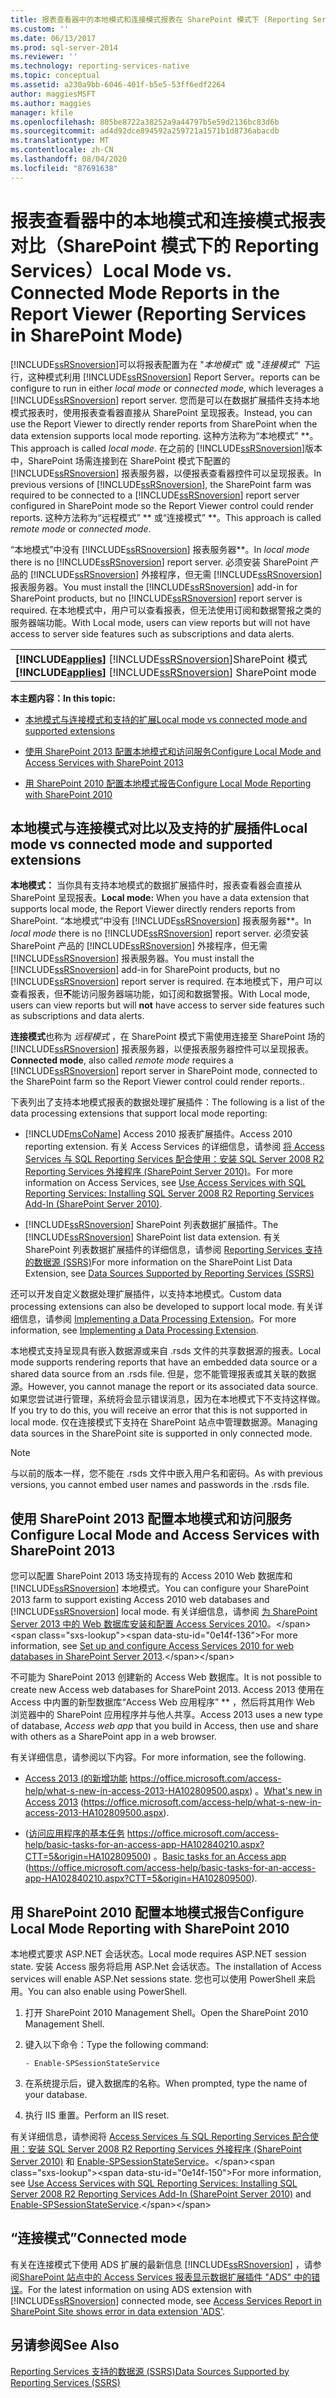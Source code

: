 ```yaml
---
title: 报表查看器中的本地模式和连接模式报表在 SharePoint 模式下 (Reporting Services) |Microsoft Docs
ms.custom: ''
ms.date: 06/13/2017
ms.prod: sql-server-2014
ms.reviewer: ''
ms.technology: reporting-services-native
ms.topic: conceptual
ms.assetid: a230a9bb-6046-401f-b5e5-53ff6edf2264
author: maggiesMSFT
ms.author: maggies
manager: kfile
ms.openlocfilehash: 805be8722a38252a9a44797b5e59d2136bc83d6b
ms.sourcegitcommit: ad4d92dce894592a259721a1571b1d8736abacdb
ms.translationtype: MT
ms.contentlocale: zh-CN
ms.lasthandoff: 08/04/2020
ms.locfileid: "87691638"
---
```

# <a name="local-mode-vs-connected-mode-reports-in-the-report-viewer-reporting-services-in-sharepoint-mode"></a><span data-ttu-id="0e14f-102">报表查看器中的本地模式和连接模式报表对比（SharePoint 模式下的 Reporting Services）</span><span class="sxs-lookup"><span data-stu-id="0e14f-102">Local Mode vs. Connected Mode Reports in the Report Viewer (Reporting Services in SharePoint Mode)</span></span>
  [!INCLUDE[ssRSnoversion](../includes/ssrsnoversion-md.md)]<span data-ttu-id="0e14f-103">可以将报表配置为在 "*本地模式*" 或 "*连接模式" 下*运行，这种模式利用 [!INCLUDE[ssRSnoversion](../includes/ssrsnoversion-md.md)] Report Server。</span><span class="sxs-lookup"><span data-stu-id="0e14f-103">reports can be configure to run in either *local mode* or *connected mode*, which leverages a [!INCLUDE[ssRSnoversion](../includes/ssrsnoversion-md.md)] report server.</span></span> <span data-ttu-id="0e14f-104">您而是可以在数据扩展插件支持本地模式报表时，使用报表查看器直接从 SharePoint 呈现报表。</span><span class="sxs-lookup"><span data-stu-id="0e14f-104">Instead, you can use the Report Viewer to directly render reports from SharePoint when the data extension supports local mode reporting.</span></span> <span data-ttu-id="0e14f-105">这种方法称为“本地模式” \*\*。</span><span class="sxs-lookup"><span data-stu-id="0e14f-105">This approach is called *local mode*.</span></span> <span data-ttu-id="0e14f-106">在之前的 [!INCLUDE[ssRSnoversion](../includes/ssrsnoversion-md.md)]版本中，SharePoint 场需连接到在 SharePoint 模式下配置的 [!INCLUDE[ssRSnoversion](../includes/ssrsnoversion-md.md)] 报表服务器，以便报表查看器控件可以呈现报表。</span><span class="sxs-lookup"><span data-stu-id="0e14f-106">In previous versions of [!INCLUDE[ssRSnoversion](../includes/ssrsnoversion-md.md)], the SharePoint farm was required to be connected to a [!INCLUDE[ssRSnoversion](../includes/ssrsnoversion-md.md)] report server configured in SharePoint mode so the Report Viewer control could render reports.</span></span> <span data-ttu-id="0e14f-107">这种方法称为“远程模式” \*\* 或“连接模式” \*\*。</span><span class="sxs-lookup"><span data-stu-id="0e14f-107">This approach is called *remote mode* or *connected mode*.</span></span>  
  
 <span data-ttu-id="0e14f-108">“本地模式”中没有 [!INCLUDE[ssRSnoversion](../includes/ssrsnoversion-md.md)] 报表服务器\*\*。</span><span class="sxs-lookup"><span data-stu-id="0e14f-108">In *local mode* there is no [!INCLUDE[ssRSnoversion](../includes/ssrsnoversion-md.md)] report server.</span></span> <span data-ttu-id="0e14f-109">必须安装 SharePoint 产品的 [!INCLUDE[ssRSnoversion](../includes/ssrsnoversion-md.md)] 外接程序，但无需 [!INCLUDE[ssRSnoversion](../includes/ssrsnoversion-md.md)] 报表服务器。</span><span class="sxs-lookup"><span data-stu-id="0e14f-109">You must install the [!INCLUDE[ssRSnoversion](../includes/ssrsnoversion-md.md)] add-in for SharePoint products, but no [!INCLUDE[ssRSnoversion](../includes/ssrsnoversion-md.md)] report server is required.</span></span> <span data-ttu-id="0e14f-110">在本地模式中，用户可以查看报表，但无法使用订阅和数据警报之类的服务器端功能。</span><span class="sxs-lookup"><span data-stu-id="0e14f-110">With Local mode, users can view reports but will not have access to server side features such as subscriptions and data alerts.</span></span>  
  
||  
|-|  
|<span data-ttu-id="0e14f-111">**[!INCLUDE[applies](../includes/applies-md.md)]**  [!INCLUDE[ssRSnoversion](../includes/ssrsnoversion-md.md)]SharePoint 模式</span><span class="sxs-lookup"><span data-stu-id="0e14f-111">**[!INCLUDE[applies](../includes/applies-md.md)]**  [!INCLUDE[ssRSnoversion](../includes/ssrsnoversion-md.md)] SharePoint mode</span></span>|  
  
 <span data-ttu-id="0e14f-112">**本主题内容：**</span><span class="sxs-lookup"><span data-stu-id="0e14f-112">**In this topic:**</span></span>  
  
-   [<span data-ttu-id="0e14f-113">本地模式与连接模式和支持的扩展</span><span class="sxs-lookup"><span data-stu-id="0e14f-113">Local mode vs connected mode and supported extensions</span></span>](#bkmk_local_vs_connected)  
  
-   [<span data-ttu-id="0e14f-114">使用 SharePoint 2013 配置本地模式和访问服务</span><span class="sxs-lookup"><span data-stu-id="0e14f-114">Configure Local Mode and Access Services with SharePoint 2013</span></span>](#bkmk_local_mode_sharepoint2013)  
  
-   [<span data-ttu-id="0e14f-115">用 SharePoint 2010 配置本地模式报告</span><span class="sxs-lookup"><span data-stu-id="0e14f-115">Configure Local Mode Reporting with SharePoint 2010</span></span>](#bkmk_local_mode_sharepoint2010)  
  
##  <a name="local-mode-vs-connected-mode-and-supported-extensions"></a><a name="bkmk_local_vs_connected"></a> <span data-ttu-id="0e14f-116">本地模式与连接模式对比以及支持的扩展插件</span><span class="sxs-lookup"><span data-stu-id="0e14f-116">Local mode vs connected mode and supported extensions</span></span>  
 <span data-ttu-id="0e14f-117">**本地模式：** 当你具有支持本地模式的数据扩展插件时，报表查看器会直接从 SharePoint 呈现报表。</span><span class="sxs-lookup"><span data-stu-id="0e14f-117">**Local mode:** When you have a data extension that supports local mode, the Report Viewer directly renders reports from SharePoint.</span></span> <span data-ttu-id="0e14f-118">“本地模式”中没有 [!INCLUDE[ssRSnoversion](../includes/ssrsnoversion-md.md)] 报表服务器\*\*。</span><span class="sxs-lookup"><span data-stu-id="0e14f-118">In *local mode* there is no [!INCLUDE[ssRSnoversion](../includes/ssrsnoversion-md.md)] report server.</span></span> <span data-ttu-id="0e14f-119">必须安装 SharePoint 产品的 [!INCLUDE[ssRSnoversion](../includes/ssrsnoversion-md.md)] 外接程序，但无需 [!INCLUDE[ssRSnoversion](../includes/ssrsnoversion-md.md)] 报表服务器。</span><span class="sxs-lookup"><span data-stu-id="0e14f-119">You must install the [!INCLUDE[ssRSnoversion](../includes/ssrsnoversion-md.md)] add-in for SharePoint products, but no [!INCLUDE[ssRSnoversion](../includes/ssrsnoversion-md.md)] report server is required.</span></span> <span data-ttu-id="0e14f-120">在本地模式下，用户可以查看报表，但**不**能访问服务器端功能，如订阅和数据警报。</span><span class="sxs-lookup"><span data-stu-id="0e14f-120">With Local mode, users can view reports but will **not** have access to server side features such as subscriptions and data alerts.</span></span>  
  
 <span data-ttu-id="0e14f-121">**连接模式**也称为 *远程模式* ，在 SharePoint 模式下需使用连接至 SharePoint 场的 [!INCLUDE[ssRSnoversion](../includes/ssrsnoversion-md.md)] 报表服务器，以便报表服务器控件可以呈现报表。</span><span class="sxs-lookup"><span data-stu-id="0e14f-121">**Connected mode**, also called *remote mode* requires a [!INCLUDE[ssRSnoversion](../includes/ssrsnoversion-md.md)] report server in SharePoint mode, connected to the SharePoint farm so the Report Viewer control could render reports..</span></span>  
  
 <span data-ttu-id="0e14f-122">下表列出了支持本地模式报表的数据处理扩展插件：</span><span class="sxs-lookup"><span data-stu-id="0e14f-122">The following is a list of the data processing extensions that support local mode reporting:</span></span>  
  
-   [!INCLUDE[msCoName](../includes/msconame-md.md)] <span data-ttu-id="0e14f-123">Access 2010 报表扩展插件。</span><span class="sxs-lookup"><span data-stu-id="0e14f-123">Access 2010 reporting extension.</span></span> <span data-ttu-id="0e14f-124">有关 Access Services 的详细信息，请参阅 [将 Access Services 与 SQL Reporting Services 配合使用：安装 SQL Server 2008 R2 Reporting Services 外接程序 (SharePoint Server 2010)](https://go.microsoft.com/fwlink/?LinkId=192686)。</span><span class="sxs-lookup"><span data-stu-id="0e14f-124">For more information on Access Services, see [Use Access Services with SQL Reporting Services: Installing SQL Server 2008 R2 Reporting Services Add-In (SharePoint Server 2010)](https://go.microsoft.com/fwlink/?LinkId=192686).</span></span>  
  
-   <span data-ttu-id="0e14f-125">[!INCLUDE[ssRSnoversion](../includes/ssrsnoversion-md.md)] SharePoint 列表数据扩展插件。</span><span class="sxs-lookup"><span data-stu-id="0e14f-125">The [!INCLUDE[ssRSnoversion](../includes/ssrsnoversion-md.md)] SharePoint list data extension.</span></span> <span data-ttu-id="0e14f-126">有关 SharePoint 列表数据扩展插件的详细信息，请参阅 [Reporting Services 支持的数据源 (SSRS)](create-deploy-and-manage-mobile-and-paginated-reports.md)</span><span class="sxs-lookup"><span data-stu-id="0e14f-126">For more information on the SharePoint List Data Extension, see [Data Sources Supported by Reporting Services &#40;SSRS&#41;](create-deploy-and-manage-mobile-and-paginated-reports.md)</span></span>  
  
 <span data-ttu-id="0e14f-127">还可以开发自定义数据处理扩展插件，以支持本地模式。</span><span class="sxs-lookup"><span data-stu-id="0e14f-127">Custom data processing extensions can also be developed to support local mode.</span></span> <span data-ttu-id="0e14f-128">有关详细信息，请参阅 [Implementing a Data Processing Extension](extensions/data-processing/implementing-a-data-processing-extension.md)。</span><span class="sxs-lookup"><span data-stu-id="0e14f-128">For more information, see [Implementing a Data Processing Extension](extensions/data-processing/implementing-a-data-processing-extension.md).</span></span>  
  
 <span data-ttu-id="0e14f-129">本地模式支持呈现具有嵌入数据源或来自 .rsds 文件的共享数据源的报表。</span><span class="sxs-lookup"><span data-stu-id="0e14f-129">Local mode supports rendering reports that have an embedded data source or a shared data source from an .rsds file.</span></span> <span data-ttu-id="0e14f-130">但是，您不能管理报表或其关联的数据源。</span><span class="sxs-lookup"><span data-stu-id="0e14f-130">However, you cannot manage the report or its associated data source.</span></span> <span data-ttu-id="0e14f-131">如果您尝试进行管理，系统将会显示错误消息，因为在本地模式下不支持这样做。</span><span class="sxs-lookup"><span data-stu-id="0e14f-131">If you try to do this, you will receive an error that this is not supported in local mode.</span></span> <span data-ttu-id="0e14f-132">仅在连接模式下支持在 SharePoint 站点中管理数据源。</span><span class="sxs-lookup"><span data-stu-id="0e14f-132">Managing data sources in the SharePoint site is supported in only connected mode.</span></span>  
  
> [!NOTE]  
>  <span data-ttu-id="0e14f-133">与以前的版本一样，您不能在 .rsds 文件中嵌入用户名和密码。</span><span class="sxs-lookup"><span data-stu-id="0e14f-133">As with previous versions, you cannot embed user names and passwords in the .rsds file.</span></span>  
  
##  <a name="configure-local-mode-and-access-services-with-sharepoint-2013"></a><a name="bkmk_local_mode_sharepoint2013"></a><span data-ttu-id="0e14f-134">使用 SharePoint 2013 配置本地模式和访问服务</span><span class="sxs-lookup"><span data-stu-id="0e14f-134">Configure Local Mode and Access Services with SharePoint 2013</span></span>  
 <span data-ttu-id="0e14f-135">您可以配置 SharePoint 2013 场支持现有的 Access 2010 Web 数据库和 [!INCLUDE[ssRSnoversion](../includes/ssrsnoversion-md.md)] 本地模式。</span><span class="sxs-lookup"><span data-stu-id="0e14f-135">You can configure your SharePoint 2013 farm to support existing Access 2010 web databases and [!INCLUDE[ssRSnoversion](../includes/ssrsnoversion-md.md)] local mode.</span></span> <span data-ttu-id="0e14f-136">有关详细信息，请参阅 [为 SharePoint Server 2013 中的 Web 数据库安装和配置 Access Services 2010](https://technet.microsoft.com/library/ee748653\(office.15\).aspx)。</span><span class="sxs-lookup"><span data-stu-id="0e14f-136">For more information, see [Set up and configure Access Services 2010 for web databases in SharePoint Server 2013](https://technet.microsoft.com/library/ee748653\(office.15\).aspx).</span></span>  
  
 <span data-ttu-id="0e14f-137">不可能为 SharePoint 2013 创建新的 Access Web 数据库。</span><span class="sxs-lookup"><span data-stu-id="0e14f-137">It is not possible to create new Access web databases for SharePoint 2013.</span></span> <span data-ttu-id="0e14f-138">Access 2013 使用在 Access 中内置的新型数据库“Access Web 应用程序” \*\* ，然后将其用作 Web 浏览器中的 SharePoint 应用程序并与他人共享。</span><span class="sxs-lookup"><span data-stu-id="0e14f-138">Access 2013 uses a new type of database, *Access web app* that you build in Access, then use and share with others as a SharePoint app in a web browser.</span></span>  
  
 <span data-ttu-id="0e14f-139">有关详细信息，请参阅以下内容。</span><span class="sxs-lookup"><span data-stu-id="0e14f-139">For more information, see the following.</span></span>  
  
-   <span data-ttu-id="0e14f-140">[Access 2013 (的新增功能](https://office.microsoft.com/access-help/what-s-new-in-access-2013-HA102809500.aspx) https://office.microsoft.com/access-help/what-s-new-in-access-2013-HA102809500.aspx) 。</span><span class="sxs-lookup"><span data-stu-id="0e14f-140">[What's new in Access 2013](https://office.microsoft.com/access-help/what-s-new-in-access-2013-HA102809500.aspx) (https://office.microsoft.com/access-help/what-s-new-in-access-2013-HA102809500.aspx).</span></span>  
  
-   <span data-ttu-id="0e14f-141"> ([访问应用程序的基本任务](https://office.microsoft.com/access-help/basic-tasks-for-an-access-app-HA102840210.aspx?CTT=5&origin=HA102809500) https://office.microsoft.com/access-help/basic-tasks-for-an-access-app-HA102840210.aspx?CTT=5&origin=HA102809500) 。</span><span class="sxs-lookup"><span data-stu-id="0e14f-141">[Basic tasks for an Access app](https://office.microsoft.com/access-help/basic-tasks-for-an-access-app-HA102840210.aspx?CTT=5&origin=HA102809500) (https://office.microsoft.com/access-help/basic-tasks-for-an-access-app-HA102840210.aspx?CTT=5&origin=HA102809500).</span></span>  
  
##  <a name="configure-local-mode-reporting-with-sharepoint-2010"></a><a name="bkmk_local_mode_sharepoint2010"></a><span data-ttu-id="0e14f-142">用 SharePoint 2010 配置本地模式报告</span><span class="sxs-lookup"><span data-stu-id="0e14f-142">Configure Local Mode Reporting with SharePoint 2010</span></span>  
 <span data-ttu-id="0e14f-143">本地模式要求 ASP.NET 会话状态。</span><span class="sxs-lookup"><span data-stu-id="0e14f-143">Local mode requires ASP.NET session state.</span></span> <span data-ttu-id="0e14f-144">安装 Access 服务将启用 ASP.Net 会话状态。</span><span class="sxs-lookup"><span data-stu-id="0e14f-144">The installation of Access services will enable ASP.Net sessions state.</span></span> <span data-ttu-id="0e14f-145">您也可以使用 PowerShell 来启用。</span><span class="sxs-lookup"><span data-stu-id="0e14f-145">You can also enable using PowerShell.</span></span>  
  
1.  <span data-ttu-id="0e14f-146">打开 SharePoint 2010 Management Shell。</span><span class="sxs-lookup"><span data-stu-id="0e14f-146">Open the SharePoint 2010 Management Shell.</span></span>  
  
2.  <span data-ttu-id="0e14f-147">键入以下命令：</span><span class="sxs-lookup"><span data-stu-id="0e14f-147">Type the following command:</span></span>  
  
    ```  
    - Enable-SPSessionStateService  
    ```  
  
3.  <span data-ttu-id="0e14f-148">在系统提示后，键入数据库的名称。</span><span class="sxs-lookup"><span data-stu-id="0e14f-148">When prompted, type the name of your database.</span></span>  
  
4.  <span data-ttu-id="0e14f-149">执行 IIS 重置。</span><span class="sxs-lookup"><span data-stu-id="0e14f-149">Perform an IIS reset.</span></span>  
  
 <span data-ttu-id="0e14f-150">有关详细信息，请参阅将 [Access Services 与 SQL Reporting Services 配合使用：安装 SQL Server 2008 R2 Reporting Services 外接程序 (SharePoint Server 2010)](https://go.microsoft.com/fwlink/?LinkId=192686) 和 [Enable-SPSessionStateService](https://technet.microsoft.com/library/ff607857\(v=office.15\).aspx)。</span><span class="sxs-lookup"><span data-stu-id="0e14f-150">For more information, see [Use Access Services with SQL Reporting Services: Installing SQL Server 2008 R2 Reporting Services Add-In (SharePoint Server 2010)](https://go.microsoft.com/fwlink/?LinkId=192686) and [Enable-SPSessionStateService](https://technet.microsoft.com/library/ff607857\(v=office.15\).aspx).</span></span>  
  
## <a name="connected-mode"></a><span data-ttu-id="0e14f-151">“连接模式”</span><span class="sxs-lookup"><span data-stu-id="0e14f-151">Connected mode</span></span>  
 <span data-ttu-id="0e14f-152">有关在连接模式下使用 ADS 扩展的最新信息 [!INCLUDE[ssRSnoversion](../includes/ssrsnoversion-md.md)] ，请参阅[SharePoint 站点中的 Access Services 报表显示数据扩展插件 "ADS" 中的错误](https://social.technet.microsoft.com/wiki/contents/articles/25298.access-services-report-in-sharepoint-site-shows-error-in-data-extension-ads.aspx)。</span><span class="sxs-lookup"><span data-stu-id="0e14f-152">For the latest information on using ADS extension with [!INCLUDE[ssRSnoversion](../includes/ssrsnoversion-md.md)] connected mode, see [Access Services Report in SharePoint Site shows error in data extension 'ADS'](https://social.technet.microsoft.com/wiki/contents/articles/25298.access-services-report-in-sharepoint-site-shows-error-in-data-extension-ads.aspx).</span></span>  
  
## <a name="see-also"></a><span data-ttu-id="0e14f-153">另请参阅</span><span class="sxs-lookup"><span data-stu-id="0e14f-153">See Also</span></span>  
 [<span data-ttu-id="0e14f-154">Reporting Services 支持的数据源 (SSRS)</span><span class="sxs-lookup"><span data-stu-id="0e14f-154">Data Sources Supported by Reporting Services &#40;SSRS&#41;</span></span>](create-deploy-and-manage-mobile-and-paginated-reports.md)  
  
